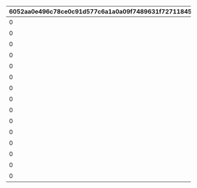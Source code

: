 |6052aa0e496c78ce0c91d577c6a1a0a09f7489631f72711845f83ef5b4b19b32|3e0516016f8fc18e47cdcd662cf497672f7a5eec6f48fd6277dc30fa5733054c|cb46348e1b05f7661cd4a065337b9047c1dd38a95b3b78077e96b71b15148b56|09f5e201cedcd9f9049226ab559aa0b3c5ac7e46cb56e83b7987406478ccc2fb|2a69a4d0636eac2599dc519be0deaf433da0ad9d7ed10c8e2f37bc6f784dc71c|330924b2623fc54e079735c11a6537a2765cd9b404e014029b7ddd1a7da37432|efc8027eadc5744fe92f7c7014c8414487b875d8ee1caf9af6090ea09e2e683f|551aa52fd92ff7b5569fd98ec0edc222ca2b1d1c9163ccbf5bcc197012f4f5c3|d5e41d279bcc11fa30a13bddcdfb9dc06c9014a6b445ed06ea59183f08ea5335|a03541fc82eedc0da2ddf5d4bf6dfed216351fdc9a5b08cac5df9e26b3756be3|585547a75d0e0f640db3d4a300c640e6ca875a9117c1933e0eb7f006f11b004b|90c7ed36cc764b34610bfb67d282309511046a2ec4e81c78f8c52ac35049f947|61b25593d9aadb8aa776664e7cfa1748baf9852fef9977ab7967b49772b36be0|734f2df8638972c9eb35f18d8e5f1517d5e3f6b872c41120164dedb4fbf4e0a4|1fc7e5c8493c052cb56c7b5f10c783f4111d8fb25b82e908f1f3b765e0251ca5|83e0a2a42c8a6ec3efce8136cc3d1d164cb1c37cd3b27cd45924cdac97a532d7|d1df19913cffd1f6f994d7f8c3b3de99a2dbdc5bf855099a5a8ccabaea1bf7bd|d97d68368e874c7ba8968213ba511112f688364413a17d34780950a8a5747e8a|
| --- | --- | --- | --- | --- | --- | --- | --- | --- | --- | --- | --- | --- | --- | --- | --- | --- | --- |
|0|0|スコアを累計で20000獲得しよう|0|5000|0|0|0|0|0|20000|12|0|0|0|94002|1|0|
|0|0|スコアを累計で40000獲得しよう|0|10000|0|0|0|0|0|40000|12|0|0|0|94002|2|0|
|0|0|スコアを累計で60000獲得しよう|0|15000|0|0|0|0|0|60000|12|0|0|0|94002|3|0|
|0|0|スコアを累計で80000獲得しよう|0|20000|0|0|0|0|0|80000|12|0|0|0|94002|4|0|
|0|0|スコアを累計で100000獲得しよう|2|50|0|0|0|0|0|100000|8|5|0|23001|91002|5|0|
|0|0|スコアを累計で120000獲得しよう|0|25000|0|0|0|0|0|120000|12|0|0|0|94002|6|0|
|0|0|スコアを累計で140000獲得しよう|0|30000|0|0|0|0|0|140000|12|0|0|0|94002|7|0|
|0|0|スコアを累計で160000獲得しよう|0|35000|0|0|0|0|0|160000|12|0|0|0|94002|8|0|
|0|0|スコアを累計で180000獲得しよう|0|40000|0|0|0|0|0|180000|12|0|0|0|94002|9|0|
|0|0|スコアを累計で200000獲得しよう|2|50|0|0|0|0|0|200000|8|5|0|23001|91002|10|0|
|0|0|スコアを累計で220000獲得しよう|0|55000|0|0|0|0|0|220000|12|0|0|0|94002|11|0|
|0|0|スコアを累計で240000獲得しよう|0|35000|0|0|0|0|0|240000|12|0|0|0|94002|12|0|
|0|0|スコアを累計で260000獲得しよう|0|40000|0|0|0|0|0|260000|12|0|0|0|94002|13|0|
|0|0|スコアを累計で280000獲得しよう|0|45000|0|0|0|0|0|280000|12|0|0|0|94002|14|0|
|0|0|スコアを累計で300000獲得しよう|2|150|0|0|0|0|0|300000|8|10|0|23001|91002|15|0|